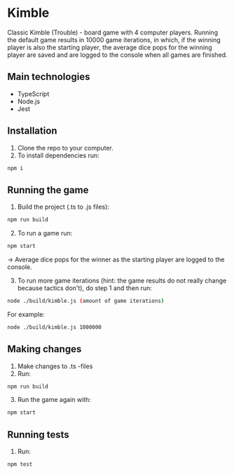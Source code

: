 # Kimble

Classic Kimble (Trouble) - board game with 4 computer players. Running the default game results in 10000 game iterations, in which, if the winning player is also the starting player, the average dice pops for the winning player are saved and are logged to the console when all games are finished.

## Main technologies

-   TypeScript
-   Node.js
-   Jest

## Installation

1. Clone the repo to your computer.
2. To install dependencies run:

```bash
npm i
```

## Running the game

1. Build the project (.ts to .js files):

```bash
npm run build
```

2. To run a game run:

```bash
npm start
```

-> Average dice pops for the winner as the starting player are logged to the console.

3. To run more game iterations (hint: the game results do not really change because tactics don't), do step 1 and then run:

```bash
node ./build/kimble.js (amount of game iterations)
```

For example:

```bash
node ./build/kimble.js 1000000
```

## Making changes

1. Make changes to .ts -files
2. Run:

```bash
npm run build
```

3. Run the game again with:

```bash
npm start
```

## Running tests

1. Run:

```bash
npm test
```
